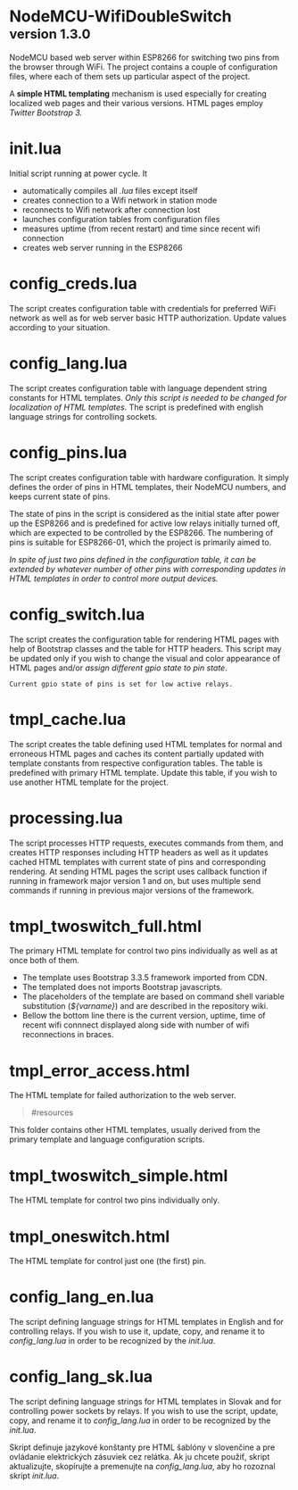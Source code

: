 # NodeMCU-WifiDoubleSwitch<br><small>version 1.3.0</small>
NodeMCU based web server within ESP8266 for switching two pins from the browser through WiFi. The project contains a couple of configuration files, where each of them sets up particular aspect of the project.

A **simple HTML templating** mechanism is used especially for creating localized web pages and their various versions. HTML pages employ *Twitter Bootstrap 3.*

init.lua
==
Initial script running at power cycle. It
- automatically compiles all *.lua* files except itself
- creates connection to a Wifi network in station mode
- reconnects to Wifi network after connection lost
- launches configuration tables from configuration files
- measures uptime (from recent restart) and time since recent wifi connection
- creates web server running in the ESP8266

config_creds.lua
==
The script creates configuration table with credentials for preferred WiFi network as well as for web server basic HTTP authorization. Update values according to your situation.

config_lang.lua
==
The script creates configuration table with language dependent string constants for HTML templates. *Only this script is needed to be changed for localization of HTML templates.* The script is predefined with english language strings for controlling sockets.

config_pins.lua
==
The script creates configuration table with hardware configuration. It simply defines the order of pins in HTML templates, their NodeMCU numbers, and keeps current state of pins.

The state of pins in the script is considered as the initial state after power up the ESP8266 and is predefined for active low relays initially turned off, which are expected to be controlled by the ESP8266. The numbering of pins is suitable for ESP8266-01, which the project is primarily aimed to.

*In spite of just two pins defined in the configuration table, it can be extended by whatever number of other pins with corresponding updates in HTML templates in order to control more output devices.*  

config_switch.lua
==
The script creates the configuration table for rendering HTML pages with help of Bootstrap classes and the table for HTTP headers. This script may be updated only if you wish to change the visual and color appearance of HTML pages and/or *assign different gpio state to pin  state*.

	Current gpio state of pins is set for low active relays.   

tmpl_cache.lua
==
The script creates the table defining used HTML templates for normal and erroneous HTML pages and caches its content partially updated with template constants from respective configuration tables. The table is predefined with primary HTML template. Update this table, if you wish to use another HTML template for the project. 

processing.lua
==
The script processes HTTP requests, executes commands from them, and creates HTTP responses including HTTP headers as well as it updates cached HTML templates with current state of pins and corresponding rendering.
At sending HTML pages the script uses callback function if running in framework major version 1 and on, but uses multiple send commands if running in previous major versions of the framework. 

tmpl_twoswitch_full.html
==
The primary HTML template for control two pins individually as well as at once both of them.

- The template uses Bootstrap 3.3.5 framework imported from CDN.
- The templated does not imports Bootstrap javascripts.
- The placeholders of the template are based on command shell variable substitution (*${varname}*) and are described in the repository wiki.
- Bellow the bottom line there is the current version, uptime, time of recent wifi connnect displayed along side with number of wifi reconnections in braces.

tmpl_error_access.html
==
The HTML template for failed authorization to the web server.

> #resources

This folder contains other HTML templates, usually derived from the primary template and language configuration scripts.

tmpl_twoswitch_simple.html
==
The HTML template for control two pins individually only. 

tmpl_oneswitch.html
==
The HTML template for control just one (the first) pin.

config_lang_en.lua
==
The script defining language strings for HTML templates in English and for controlling relays. If you wish to use it, update, copy, and rename it to *config_lang.lua* in order to be recognized by the *init.lua*.

config_lang_sk.lua
== 
The script defining language strings for HTML templates in Slovak and for controlling power sockets by relays. If you wish to use the script, update, copy, and rename it to *config_lang.lua* in order to be recognized by the *init.lua*.

Skript definuje jazykové konštanty pre HTML šablóny v slovenčine a pre ovládanie elektrických zásuviek cez relátka. Ak ju chcete použiť, skript aktualizujte, skopírujte a premenujte na *config_lang.lua*, aby ho rozoznal skript *init.lua*. 
